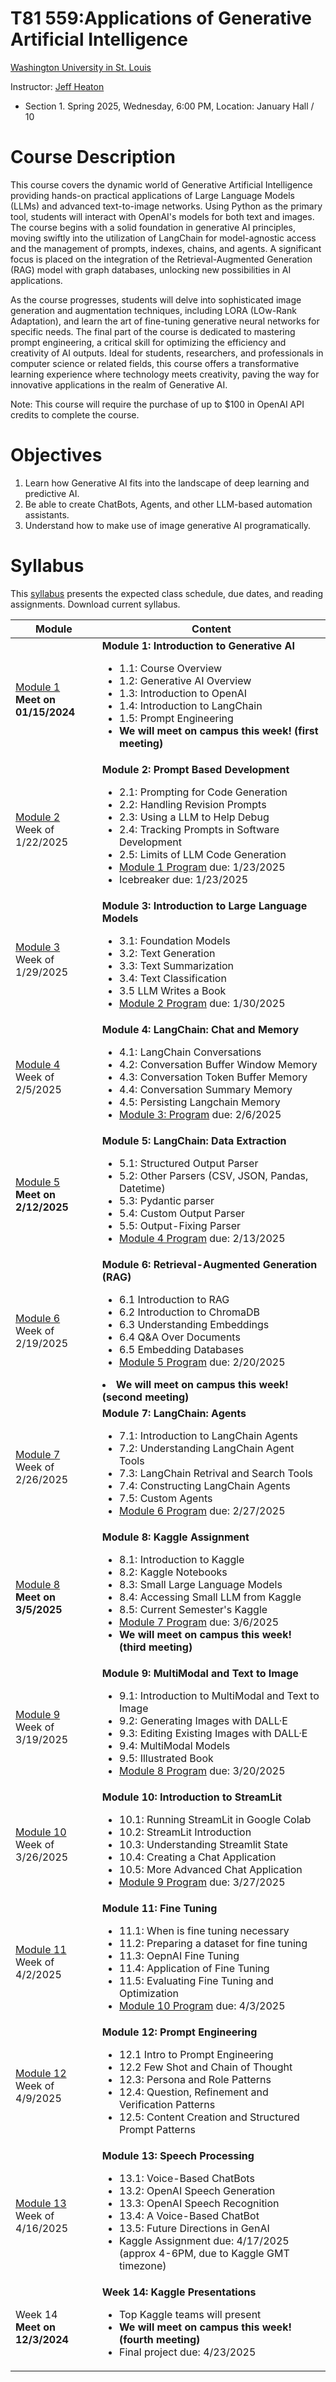 # T81 559:Applications of Generative Artificial Intelligence

[Washington University in St. Louis](http://www.wustl.edu)

Instructor: [Jeff Heaton](https://sites.wustl.edu/jeffheaton/)

- Section 1. Spring 2025, Wednesday, 6:00 PM, Location: January Hall / 10

# Course Description

This course covers the dynamic world of Generative Artificial Intelligence providing hands-on practical applications of Large Language Models (LLMs) and advanced text-to-image networks. Using Python as the primary tool, students will interact with OpenAI's models for both text and images. The course begins with a solid foundation in generative AI principles, moving swiftly into the utilization of LangChain for model-agnostic access and the management of prompts, indexes, chains, and agents. A significant focus is placed on the integration of the Retrieval-Augmented Generation (RAG) model with graph databases, unlocking new possibilities in AI applications.

As the course progresses, students will delve into sophisticated image generation and augmentation techniques, including LORA (LOw-Rank Adaptation), and learn the art of fine-tuning generative neural networks for specific needs. The final part of the course is dedicated to mastering prompt engineering, a critical skill for optimizing the efficiency and creativity of AI outputs. Ideal for students, researchers, and professionals in computer science or related fields, this course offers a transformative learning experience where technology meets creativity, paving the way for innovative applications in the realm of Generative AI.

Note: This course will require the purchase of up to $100 in OpenAI API credits to complete the course.

# Objectives

1. Learn how Generative AI fits into the landscape of deep learning and predictive AI.
2. Be able to create ChatBots, Agents, and other LLM-based automation assistants.
3. Understand how to make use of image generative AI programatically.

# Syllabus

This [syllabus](https://data.heatonresearch.com/wustl/syllabus/jheaton-t81-559-spring-2025-syllabus.pdf) presents the expected class schedule, due dates, and reading assignments. Download current syllabus.

| Module                                                                       | Content                                                                                                                                                                                                                                                                                                                                                                     |
| ---------------------------------------------------------------------------- | --------------------------------------------------------------------------------------------------------------------------------------------------------------------------------------------------------------------------------------------------------------------------------------------------------------------------------------------------------------------------- |
| [Module 1](t81_559_class_01_1_overview.ipynb)<br>**Meet on 01/15/2024**      | **Module 1: Introduction to Generative AI**<ul><li>1.1: Course Overview<li>1.2: Generative AI Overview<li>1.3: Introduction to OpenAI<li>1.4: Introduction to LangChain<li>1.5: Prompt Engineering<li>**We will meet on campus this week! (first meeting)**</ul>                                                                                                            |
| [Module 2](t81_559_class_02_1_dev.ipynb)<br>Week of 1/22/2025                | **Module 2: Prompt Based Development**<ul><li>2.1: Prompting for Code Generation<li>2.2: Handling Revision Prompts<li>2.3: Using a LLM to Help Debug<li>2.4: Tracking Prompts in Software Development<li>2.5: Limits of LLM Code Generation<li>[Module 1 Program](./assignments/assignment_yourname_t81_559_class1.ipynb) due: 1/23/2025<li> Icebreaker due: 1/23/2025</ul> |
| [Module 3](t81_559_class_03_1_llm.ipynb)<br>Week of 1/29/2025                | **Module 3: Introduction to Large Language Models**<ul><li>3.1: Foundation Models<li>3.2: Text Generation<li>3.3: Text Summarization<li>3.4: Text Classification<li>3.5 LLM Writes a Book<li>[Module 2 Program](./assignments/assignment_yourname_t81_559_class2.ipynb) due: 1/30/2025</ul>                                                                                 |
| [Module 4](t81_559_class_04_1_langchain_chat.ipynb)<br>Week of 2/5/2025      | **Module 4: LangChain: Chat and Memory**<ul><li>4.1: LangChain Conversations<li>4.2: Conversation Buffer Window Memory<li>4.3: Conversation Token Buffer Memory<li>4.4: Conversation Summary Memory<li>4.5: Persisting Langchain Memory<li>[Module 3: Program](./assignments/assignment_yourname_t81_559_class3.ipynb) due: 2/6/2025</ul>                                   |
| [Module 5](t81_559_class_05_1_langchain_data.ipynb)<br>**Meet on 2/12/2025** | **Module 5: LangChain: Data Extraction**<ul><li>5.1: Structured Output Parser<li>5.2: Other Parsers (CSV, JSON, Pandas, Datetime)<li>5.3: Pydantic parser<li>5.4: Custom Output Parser<li>5.5: Output-Fixing Parser<li>[Module 4 Program](./assignments/assignment_yourname_t81_559_class4.ipynb) due: 2/13/2025</ul>                                                       |
| [Module 6](t81_559_class_06_1_rag.ipynb)<br>Week of 2/19/2025                | **Module 6: Retrieval-Augmented Generation (RAG)**<ul><li>6.1 Introduction to RAG<li>6.2 Introduction to ChromaDB<li>6.3 Understanding Embeddings<li>6.4 Q&A Over Documents<li>6.5 Embedding Databases<li>[Module 5 Program](./assignments/assignment_yourname_t81_559_class5.ipynb) due: 2/20/2025</ul><li>**We will meet on campus this week! (second meeting)**          |
| [Module 7](t81_559_class_07_1_agents.ipynb)<br>Week of 2/26/2025             | **Module 7: LangChain: Agents**<ul><li>7.1: Introduction to LangChain Agents<li>7.2: Understanding LangChain Agent Tools<li>7.3: LangChain Retrival and Search Tools<li>7.4: Constructing LangChain Agents<li>7.5: Custom Agents<li>[Module 6 Program](./assignments/assignment_yourname_t81_559_class6.ipynb) due: 2/27/2025</ul>                                          |
| [Module 8](t81_559_class_08_1_kaggle_intro.ipynb)<br>**Meet on 3/5/2025**    | **Module 8: Kaggle Assignment**<ul><li>8.1: Introduction to Kaggle<li>8.2: Kaggle Notebooks<li>8.3: Small Large Language Models <li>8.4: Accessing Small LLM from Kaggle<li>8.5: Current Semester's Kaggle<li>[Module 7 Program](./assignments/assignment_yourname_t81_559_class7.ipynb) due: 3/6/2025<li>**We will meet on campus this week! (third meeting)**</ul>        |
| [Module 9](t81_559_class_09_1_image_genai.ipynb)<br>Week of 3/19/2025        | **Module 9: MultiModal and Text to Image**<ul><li>9.1: Introduction to MultiModal and Text to Image<li>9.2: Generating Images with DALL·E<li>9.3: Editing Existing Images with DALL·E<li>9.4: MultiModal Models<li>9.5: Illustrated Book<li>[Module 8 Program](./assignments/assignment_yourname_t81_559_class8.ipynb) due: 3/20/2025</ul>                                  |
| [Module 10](t81_559_class_10_1_streamlit.ipynb)<br>Week of 3/26/2025         | **Module 10: Introduction to StreamLit**<ul><li>10.1: Running StreamLit in Google Colab<li>10.2: StreamLit Introduction<li>10.3: Understanding Streamlit State<li>10.4: Creating a Chat Application<li>10.5: More Advanced Chat Application<li>[Module 9 Program](./assignments/assignment_yourname_t81_559_class9.ipynb) due: 3/27/2025</ul>                               |
| [Module 11](t81_559_class_11_1_finetune.ipynb)<br>Week of 4/2/2025           | **Module 11: Fine Tuning**<ul><li>11.1: When is fine tuning necessary<li>11.2: Preparing a dataset for fine tuning<li>11.3: OepnAI Fine Tuning<li>11.4: Application of Fine Tuning<li>11.5: Evaluating Fine Tuning and Optimization<li>[Module 10 Program](./assignments/assignment_yourname_t81_559_class10.ipynb) due: 4/3/2025</ul>                                      |
| [Module 12](t81_559_class_12_1_prompt_engineering.ipynb)<br>Week of 4/9/2025 | **Module 12: Prompt Engineering**<ul><li>12.1 Intro to Prompt Engineering<li>12.2 Few Shot and Chain of Thought<li>12.3: Persona and Role Patterns<li>12.4: Question, Refinement and Verification Patterns<li>12.5: Content Creation and Structured Prompt Patterns</ul>                                                                                                    |
| [Module 13](t81_559_class_13_1_speech_models.ipynb)<br>Week of 4/16/2025     | **Module 13: Speech Processing**<ul><li>13.1: Voice-Based ChatBots <li>13.2: OpenAI Speech Generation<li>13.3: OpenAI Speech Recognition<li>13.4: A Voice-Based ChatBot<li>13.5: Future Directions in GenAI<li>Kaggle Assignment due: 4/17/2025 (approx 4-6PM, due to Kaggle GMT timezone)</ul>                                                                             |
| Week 14<br>**Meet on 12/3/2024**                                             | **Week 14: Kaggle Presentations**<ul><li>Top Kaggle teams will present<li>**We will meet on campus this week! (fourth meeting)**<li>Final project due: 4/23/2025</ul>                                                                                                                                                                                                       |
